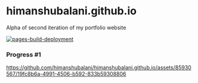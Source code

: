 # himanshubalani.github.io
Alpha of second iteration of my portfolio website

[![pages-build-deployment](https://github.com/himanshubalani/himanshubalani.github.io/actions/workflows/pages/pages-build-deployment/badge.svg?branch=v2-alpha)](https://github.com/himanshubalani/himanshubalani.github.io/actions/workflows/pages/pages-build-deployment)

### Progress #1


https://github.com/himanshubalani/himanshubalani.github.io/assets/85930567/19fc8b6a-4991-4506-b592-833b59308806

